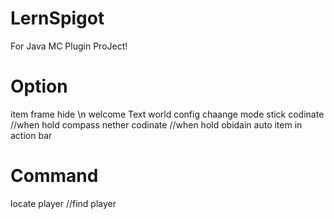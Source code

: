 # LernSpigot
For Java MC Plugin ProJect!
# Option
item frame hide \n
welcome Text
world config
chaange mode stick
codinate //when hold compass
nether codinate //when hold obidain
auto item in action bar


# Command
locate player //find player


